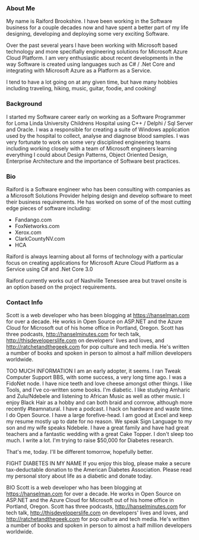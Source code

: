 ### About Me
My name is Raiford Brookshire. I have been working in the Software business for a couple decades now and have spent a better part of my life designing, developing and deploying some very exciting Software.

Over the past several years I have been working with Microsoft based technology
 and more specifially engineering solutions for Microsoft Azure Cloud Platform. I am very enthusiastic about recent developments in the way Software is created using languages such as C# / .Net Core and integrating with Microsoft Azure as a Platform as a Service.
 
I tend to have a lot going on at any given time, but have many hobbies including traveling, hiking, music, guitar, foodie,  and cooking!


### Background
I started my Software career early on working as a Software Programmer for Loma Linda University Childrens Hospital using C++ / Delphi / Sql Server and Oracle. I was a responsible for creating a suite of Windows application used by the hospital to collect, analyse and diagnose blood samples. I was very fortunate to work on some very disciplined engineering teams including working closely with a team of Microsoft engineers learning everything I could about Design Patterns, Object Oriented Design, Enterprise Architecture and the importance of Software best practices.




### Bio
Raiford is a Software engineer who has been consulting with companies as a Microsoft Solutions Provider helping design and develop software to meet their business requirements. He has worked on some of of the most cutting edge pieces of software including:

- Fandango.com
- FoxNetworks.com
- Xerox.com
- ClarkCountyNV.com
- HCA

Raiford is always learning about all forms of technology with a particular focus on creating applications for Microsoft Azure Cloud Platform as a Service using C# and .Net Core 3.0

Raiford currently works out of Nashville Tenessee area but travel onsite is an option based on the project requirements.

### Contact Info



Scott is a web developer who has been blogging at https://hanselman.com for over a decade. He works in Open Source on ASP.NET and the Azure Cloud for Microsoft out of his home office in Portland, Oregon. Scott has three podcasts, http://hanselminutes.com for tech talk, http://thisdeveloperslife.com on developers' lives and loves, and http://ratchetandthegeek.com for pop culture and tech media. He's written a number of books and spoken in person to almost a half million developers worldwide.


TOO MUCH INFORMATION
I am an early adopter, it seems. I ran Tweak Computer Support BBS, with some success, a very long time ago. I was a FidoNet node. I have nice teeth and love cheese amongst other things. I like Tools, and I've co-written some books. I'm diabetic. I like studying Amharic and Zulu/Ndebele and listening to African Music as well as other music. I enjoy Black Hair as a hobby and can both braid and cornrow, although more recently #teamnatural. I have a podcast. I hack on hardware and waste time. I do Open Source. I have a large forefive-head. I am good at Excel and keep my resume mostly up to date for no reason. We speak Sign Language to my son and my wife speaks Ndebele. I have a great family and have had great teachers and a fantastic wedding with a great Cake Topper. I don't sleep too much. I write a lot. I'm trying to raise $50,000 for Diabetes research.

That's me, today. I'll be different tomorrow, hopefully better.

FIGHT DIABETES IN MY NAME
If you enjoy this blog, please make a secure tax-deductable donation to the American Diabetes Association. Please read my personal story about life as a diabetic and donate today.

BIO
Scott is a web developer who has been blogging at https://hanselman.com for over a decade. He works in Open Source on ASP.NET and the Azure Cloud for Microsoft out of his home office in Portland, Oregon. Scott has three podcasts, http://hanselminutes.com for tech talk, http://thisdeveloperslife.com on developers' lives and loves, and http://ratchetandthegeek.com for pop culture and tech media. He's written a number of books and spoken in person to almost a half million developers worldwide.